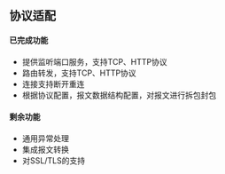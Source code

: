 ## 协议适配
#### 已完成功能
- 提供监听端口服务，支持TCP、HTTP协议
- 路由转发，支持TCP、HTTP协议
- 连接支持断开重连
- 根据协议配置，报文数据结构配置，对报文进行拆包封包
#### 剩余功能
- 通用异常处理
- 集成报文转换
- 对SSL/TLS的支持
